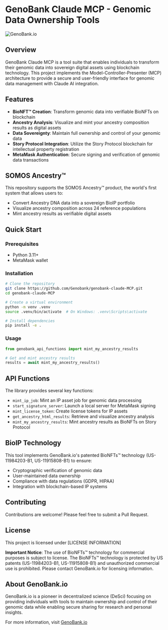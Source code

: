 # GenoBank Claude MCP - Genomic Data Ownership Tools

![GenoBank.io](https://app.genobank.io/media/genobank-logo.png)

## Overview

GenoBank Claude MCP is a tool suite that enables individuals to transform their genomic data into sovereign digital assets using blockchain technology. This project implements the Model-Controller-Presenter (MCP) architecture to provide a secure and user-friendly interface for genomic data management with Claude AI integration.

## Features

- **BioNFT™ Creation**: Transform genomic data into verifiable BioNFTs on blockchain
- **Ancestry Analysis**: Visualize and mint your ancestry composition results as digital assets
- **Data Sovereignty**: Maintain full ownership and control of your genomic data
- **Story Protocol Integration**: Utilize the Story Protocol blockchain for intellectual property registration
- **MetaMask Authentication**: Secure signing and verification of genomic data transactions

## SOMOS Ancestry™

This repository supports the SOMOS Ancestry™ product, the world's first system that allows users to:
- Convert Ancestry DNA data into a sovereign BioIP portfolio
- Visualize ancestry composition across 24 reference populations
- Mint ancestry results as verifiable digital assets

## Quick Start

### Prerequisites

- Python 3.11+
- MetaMask wallet

### Installation

```bash
# Clone the repository
git clone https://github.com/Genobank/genobank-claude-MCP.git
cd genobank-claude-MCP

# Create a virtual environment
python -m venv .venv
source .venv/bin/activate  # On Windows: .venv\Scripts\activate

# Install dependencies
pip install -e .
```

### Usage

```python
from genobank_api_functions import mint_my_ancestry_results

# Get and mint ancestry results
results = await mint_my_ancestry_results()
```

## API Functions

The library provides several key functions:

- `mint_ip_job`: Mint an IP asset job for genomic data processing
- `start_signature_server`: Launch a local server for MetaMask signing
- `mint_license_token`: Create license tokens for IP assets
- `get_ancestry_html_results`: Retrieve and visualize ancestry analysis
- `mint_my_ancestry_results`: Mint ancestry results as BioNFTs on Story Protocol

## BioIP Technology

This tool implements GenoBank.io's patented BioNFTs™ technology (US-11984203-B1, US-11915808-B1) to ensure:

- Cryptographic verification of genomic data
- User-maintained data ownership
- Compliance with data regulations (GDPR, HIPAA)
- Integration with blockchain-based IP systems

## Contributing

Contributions are welcome! Please feel free to submit a Pull Request.

## License

This project is licensed under [LICENSE INFORMATION]

**Important Notice**: The use of BioNFTs™ technology for commercial purposes is subject to license. The BioNFTs™ technology is protected by US patents (US-11984203-B1, US-11915808-B1) and unauthorized commercial use is prohibited. Please contact GenoBank.io for licensing information.

## About GenoBank.io

GenoBank.io is a pioneer in decentralized science (DeSci) focusing on providing individuals with tools to maintain ownership and control of their genomic data while enabling secure sharing for research and personal insights.

For more information, visit [GenoBank.io](https://genobank.io)